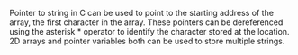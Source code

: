 Pointer to string in C can be used to point
to the starting address of the array, 
the first character in the array. 
These pointers can be dereferenced using the asterisk * 
operator to identify the character stored at the location. 
2D arrays and pointer variables 
both can be used to store multiple strings.

